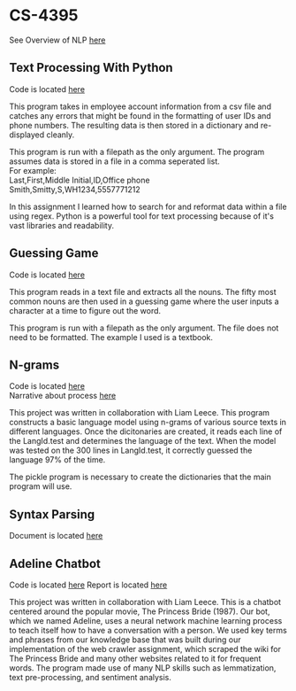 # CS-4395

See Overview of NLP [here](Overview_of_NLP.pdf)



## Text Processing With Python
Code is located [here](https://github.com/kjzarzana/CS-4395/blob/main/Person_Dict/main.py)

This program takes in employee account information from a csv file and catches any errors that might be found in the formatting of user IDs and phone numbers. The resulting data is then stored in a dictionary and re-displayed cleanly.

This program is run with a filepath as the only argument.
The program assumes data is stored in a file in a comma seperated list.   
For example:   
Last,First,Middle Initial,ID,Office phone  
Smith,Smitty,S,WH1234,5557771212

In this assignment I learned how to search for and reformat data within a file using regex. Python is a powerful tool for text processing because of it's vast libraries and readability.

## Guessing Game
Code is located [here](https://github.com/kjzarzana/CS-4395/blob/main/Guessing_Game/main.py)

This program reads in a text file and extracts all the nouns. The fifty most common nouns are then used in a guessing game where the user inputs a character at a time to figure out the word.

This program is run with a filepath as the only argument.
The file does not need to be formatted. The example I used is a textbook.

## N-grams
Code is located [here](https://github.com/kjzarzana/CS-4395/blob/main/N-gram/main.py)  
Narrative about process [here](N-gram/Ngrams.pdf)

This project was written in collaboration with Liam Leece. This program constructs a basic language model using n-grams of various source texts in different languages. Once the dicitonaries are created, it reads each line of the LangId.test and determines the language of the text. When the model was tested on the 300 lines in LangId.test, it correctly guessed the language 97% of the time.

The pickle program is necessary to create the dictionaries that the main program will use.

## Syntax Parsing
Document is located [here](SyntaxParsing/Sentence_Parsing.pdf)

## Adeline Chatbot
Code is located [here](https://github.com/kjzarzana/CS-4395/blob/main/Adeline-Chatbot/main.py)
Report is located [here](https://github.com/kjzarzana/CS-4395/blob/main/Adeline-Chatbot/Chatbot%20Report.pdf)

This project was written in collaboration with Liam Leece. This is a chatbot centered around the popular movie, The Princess Bride (1987). Our bot, which we named Adeline, uses a neural network machine learning process to teach itself how to have a conversation with a person. We used key terms and phrases from our knowledge base that was built during our implementation of the web crawler assignment, which scraped the wiki for The Princess Bride and many other websites related to it for frequent words. The program made use of many NLP skills such as lemmatization, text pre-processing, and sentiment analysis.
